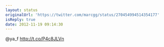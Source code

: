 ```yaml
---
layout: status
originalUrl: 'https://twitter.com/marcgg/status/270454994514354177'
isReply: true
date: 2012-11-19 09:14:30
---
```


@ya_f http://t.co/P4c8JLVn

